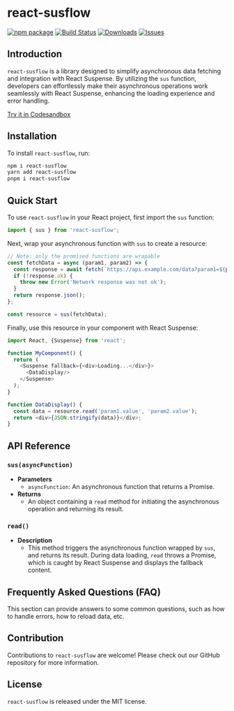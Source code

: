 # react-susflow

[![npm package][npm-img]][npm-url] [![Build Status][build-img]][build-url] [![Downloads][downloads-img]][downloads-url] [![Issues][issues-img]][issues-url]

[build-img]: https://github.com/ohkuku/react-susflow/actions/workflows/release.yml/badge.svg

[build-url]: https://github.com/ohkuku/react-susflow/actions/workflows/release.yml

[downloads-img]: https://img.shields.io/npm/dt/react-susflow

[downloads-url]: https://www.npmtrends.com/ohkuku/react-susflow

[npm-img]: https://img.shields.io/npm/v/ohkuku/react-susflow

[npm-url]: https://www.npmjs.com/package/react-susflow

[issues-img]: https://img.shields.io/github/issues/ohkuku/react-susflow

[issues-url]: https://github.com/ohkuku/react-susflow/issues

## Introduction

`react-susflow` is a library designed to simplify asynchronous data fetching and integration with React Suspense. By
utilizing the `sus` function, developers can effortlessly make their asynchronous operations work seamlessly with React
Suspense, enhancing the loading experience and error handling.

[Try it in Codesandbox](https://codesandbox.io/p/sandbox/5kj4x3?layout=%257B%2522sidebarPanel%2522%253A%2522EXPLORER%2522%252C%2522rootPanelGroup%2522%253A%257B%2522direction%2522%253A%2522horizontal%2522%252C%2522contentType%2522%253A%2522UNKNOWN%2522%252C%2522type%2522%253A%2522PANEL_GROUP%2522%252C%2522id%2522%253A%2522ROOT_LAYOUT%2522%252C%2522panels%2522%253A%255B%257B%2522type%2522%253A%2522PANEL_GROUP%2522%252C%2522contentType%2522%253A%2522UNKNOWN%2522%252C%2522direction%2522%253A%2522vertical%2522%252C%2522id%2522%253A%2522clsd4l6nj00063b6htmux78zg%2522%252C%2522sizes%2522%253A%255B70%252C30%255D%252C%2522panels%2522%253A%255B%257B%2522type%2522%253A%2522PANEL_GROUP%2522%252C%2522contentType%2522%253A%2522EDITOR%2522%252C%2522direction%2522%253A%2522horizontal%2522%252C%2522id%2522%253A%2522EDITOR%2522%252C%2522panels%2522%253A%255B%257B%2522type%2522%253A%2522PANEL%2522%252C%2522contentType%2522%253A%2522EDITOR%2522%252C%2522id%2522%253A%2522clsd4l6ni00023b6hnloghrul%2522%257D%255D%257D%252C%257B%2522type%2522%253A%2522PANEL_GROUP%2522%252C%2522contentType%2522%253A%2522SHELLS%2522%252C%2522direction%2522%253A%2522horizontal%2522%252C%2522id%2522%253A%2522SHELLS%2522%252C%2522panels%2522%253A%255B%257B%2522type%2522%253A%2522PANEL%2522%252C%2522contentType%2522%253A%2522SHELLS%2522%252C%2522id%2522%253A%2522clsd4l6ni00033b6h3g3hrmht%2522%257D%255D%252C%2522sizes%2522%253A%255B100%255D%257D%255D%257D%252C%257B%2522type%2522%253A%2522PANEL_GROUP%2522%252C%2522contentType%2522%253A%2522DEVTOOLS%2522%252C%2522direction%2522%253A%2522vertical%2522%252C%2522id%2522%253A%2522DEVTOOLS%2522%252C%2522panels%2522%253A%255B%257B%2522type%2522%253A%2522PANEL%2522%252C%2522contentType%2522%253A%2522DEVTOOLS%2522%252C%2522id%2522%253A%2522clsd4l6ni00053b6hygtau3qn%2522%257D%255D%252C%2522sizes%2522%253A%255B100%255D%257D%255D%252C%2522sizes%2522%253A%255B50%252C50%255D%257D%252C%2522tabbedPanels%2522%253A%257B%2522clsd4l6ni00023b6hnloghrul%2522%253A%257B%2522id%2522%253A%2522clsd4l6ni00023b6hnloghrul%2522%252C%2522tabs%2522%253A%255B%255D%257D%252C%2522clsd4l6ni00053b6hygtau3qn%2522%253A%257B%2522tabs%2522%253A%255B%257B%2522id%2522%253A%2522clsd4l6ni00043b6hwr5absnw%2522%252C%2522mode%2522%253A%2522permanent%2522%252C%2522type%2522%253A%2522UNASSIGNED_PORT%2522%252C%2522port%2522%253A0%252C%2522path%2522%253A%2522%252F%2522%257D%255D%252C%2522id%2522%253A%2522clsd4l6ni00053b6hygtau3qn%2522%252C%2522activeTabId%2522%253A%2522clsd4l6ni00043b6hwr5absnw%2522%257D%252C%2522clsd4l6ni00033b6h3g3hrmht%2522%253A%257B%2522tabs%2522%253A%255B%255D%252C%2522id%2522%253A%2522clsd4l6ni00033b6h3g3hrmht%2522%257D%257D%252C%2522showDevtools%2522%253Atrue%252C%2522showShells%2522%253Atrue%252C%2522showSidebar%2522%253Atrue%252C%2522sidebarPanelSize%2522%253A15%257D)

## Installation

To install `react-susflow`, run:

```bash
npm i react-susflow
yarn add react-susflow
pnpm i react-susflow
```

## Quick Start

To use `react-susflow` in your React project, first import the `sus` function:

```javascript
import { sus } from 'react-susflow';
```

Next, wrap your asynchronous function with `sus` to create a resource:

```javascript
// Note: only the promised functions are wrapable
const fetchData = async (param1, param2) => {
  const response = await fetch(`https://api.example.com/data?param1=${param1}&param2=${param2}`);
  if (!response.ok) {
    throw new Error('Network response was not ok');
  }
  return response.json();
};

const resource = sus(fetchData);
```

Finally, use this resource in your component with React Suspense:

```javascript
import React, {Suspense} from 'react';

function MyComponent() {
  return (
    <Suspense fallback={<div>Loading...</div>}>
      <DataDisplay/>
    </Suspense>
  );
}

function DataDisplay() {
  const data = resource.read('param1.value', 'param2.value');
  return <div>{JSON.stringify(data)}</div>;
}
```

## API Reference

### `sus(asyncFunction)`

- **Parameters**
  - `asyncFunction`: An asynchronous function that returns a Promise.
- **Returns**
  - An object containing a `read` method for initiating the asynchronous operation and returning its result.

### `read()`

- **Description**
  - This method triggers the asynchronous function wrapped by `sus`, and returns its result. During data loading, `read`
    throws a Promise, which is caught by React Suspense and displays the fallback content.

## Frequently Asked Questions (FAQ)

This section can provide answers to some common questions, such as how to handle errors, how to reload data, etc.

## Contribution

Contributions to `react-susflow` are welcome! Please check out our GitHub repository for more information.

## License

`react-susflow` is released under the MIT license.
